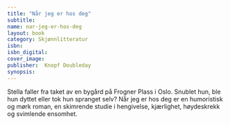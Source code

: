 ```yaml
---
title: "Når jeg er hos deg"
subtitle: 
name: nar-jeg-er-hos-deg
layout: book
category: Skjønnlitteratur
isbn: 
isbn_digital: 
cover_image: 
publisher:  Knopf Doubleday 
synopsis:
---
```

Stella faller fra taket av en bygård på Frogner Plass i Oslo. Snublet hun, ble hun dyttet eller tok hun spranget selv? Når jeg er hos deg er en humoristisk og mørk roman, en skimrende studie i hengivelse, kjærlighet, høydeskrekk og svimlende ensomhet.
